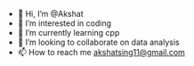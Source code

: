 - 👋 Hi, I’m @Akshat
- 👀 I’m interested in coding
- 🌱 I’m currently learning cpp
- 💞️ I’m looking to collaborate on data analysis
- 📫 How to reach me akshatsing11@gmail.com

<!---
abhi-yo/abhi-yo is a ✨ special ✨ repository because its `README.md` (this file) appears on your GitHub profile.
You can click the Preview link to take a look at your changes.
--->
